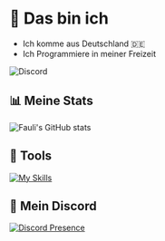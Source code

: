 # 👋 Das bin ich
- Ich komme aus Deutschland 🇩🇪
- Ich Programmiere in meiner Freizeit

![Discord](https://img.shields.io/discord/1278386418166792222?style=for-the-badge&logo=Discord&label=Discord&color=blue&link=https%3A%2F%2Fdiscord.gg%2Fslothycrew)


## 📊 Meine Stats
![Fauli's GitHub stats](https://github-readme-stats.vercel.app/api?username=faauli&theme=react&dark_icons=true)

## 📌 Tools
[![My Skills](https://skillicons.dev/icons?i=discord,py,pycharm,sqlite,nodejs,discordjs,vscode,mongodb,html,notion,github,windows,apple)](https://skillicons.dev)

## 🚨 Mein Discord
[![Discord Presence](https://lanyard.cnrad.dev/api/1157683430570610790)](https://discord.com/users/1157683430570610790)

